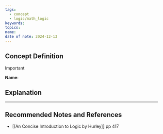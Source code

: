 ```yaml
---
tags:
  - concept
  - logic/math_logic
keywords: 
topics: 
name: 
date of note: 2024-12-13
---
```


## Concept Definition

>[!important]
>**Name**: 



## Explanation





-----------
##  Recommended Notes and References



- [[An Concise Introduction to Logic by Hurley]] pp 417